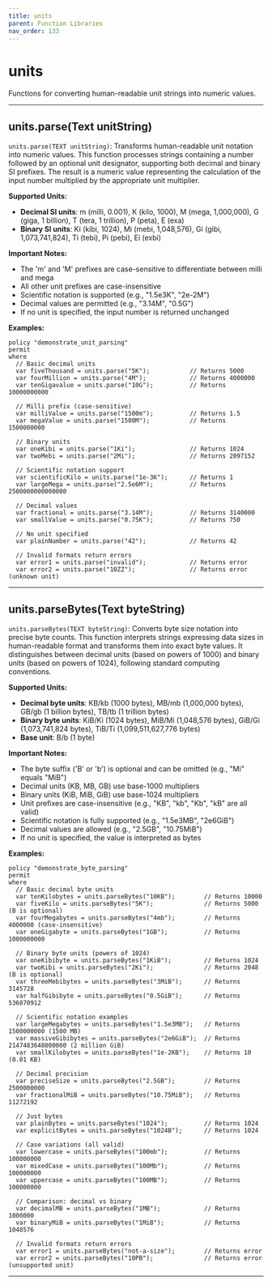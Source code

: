 ```yaml
---
title: units
parent: Function Libraries
nav_order: 133
---
```

# units

Functions for converting human-readable unit strings into numeric values.



---

## units.parse(Text unitString)

```units.parse(TEXT unitString)```: Transforms human-readable unit notation into numeric values.
This function processes strings containing a number followed by an optional unit designator,
supporting both decimal and binary SI prefixes. The result is a numeric value representing
the calculation of the input number multiplied by the appropriate unit multiplier.

**Supported Units:**
- **Decimal SI units**: m (milli, 0.001), K (kilo, 1000), M (mega, 1,000,000),
  G (giga, 1 billion), T (tera, 1 trillion), P (peta), E (exa)
- **Binary SI units**: Ki (kibi, 1024), Mi (mebi, 1,048,576), Gi (gibi, 1,073,741,824),
  Ti (tebi), Pi (pebi), Ei (exbi)

**Important Notes:**
- The 'm' and 'M' prefixes are case-sensitive to differentiate between milli and mega
- All other unit prefixes are case-insensitive
- Scientific notation is supported (e.g., "1.5e3K", "2e-2M")
- Decimal values are permitted (e.g., "3.14M", "0.5G")
- If no unit is specified, the input number is returned unchanged

**Examples:**
```sapl
policy "demonstrate_unit_parsing"
permit
where
  // Basic decimal units
  var fiveThousand = units.parse("5K");           // Returns 5000
  var fourMillion = units.parse("4M");            // Returns 4000000
  var tenGigavalue = units.parse("10G");          // Returns 10000000000

  // Milli prefix (case-sensitive)
  var milliValue = units.parse("1500m");          // Returns 1.5
  var megaValue = units.parse("1500M");           // Returns 1500000000

  // Binary units
  var oneKibi = units.parse("1Ki");               // Returns 1024
  var twoMebi = units.parse("2Mi");               // Returns 2097152

  // Scientific notation support
  var scientificKilo = units.parse("1e-3K");      // Returns 1
  var largeMega = units.parse("2.5e6M");          // Returns 2500000000000000

  // Decimal values
  var fractional = units.parse("3.14M");          // Returns 3140000
  var smallValue = units.parse("0.75K");          // Returns 750

  // No unit specified
  var plainNumber = units.parse("42");            // Returns 42

  // Invalid formats return errors
  var error1 = units.parse("invalid");            // Returns error
  var error2 = units.parse("10ZZ");               // Returns error (unknown unit)
```


---

## units.parseBytes(Text byteString)

```units.parseBytes(TEXT byteString)```: Converts byte size notation into precise byte counts.
This function interprets strings expressing data sizes in human-readable format and transforms
them into exact byte values. It distinguishes between decimal units (based on powers of 1000)
and binary units (based on powers of 1024), following standard computing conventions.

**Supported Units:**
- **Decimal byte units**: KB/kb (1000 bytes), MB/mb (1,000,000 bytes),
  GB/gb (1 billion bytes), TB/tb (1 trillion bytes)
- **Binary byte units**: KiB/Ki (1024 bytes), MiB/Mi (1,048,576 bytes),
  GiB/Gi (1,073,741,824 bytes), TiB/Ti (1,099,511,627,776 bytes)
- **Base unit**: B/b (1 byte)

**Important Notes:**
- The byte suffix ('B' or 'b') is optional and can be omitted (e.g., "Mi" equals "MiB")
- Decimal units (KB, MB, GB) use base-1000 multipliers
- Binary units (KiB, MiB, GiB) use base-1024 multipliers
- Unit prefixes are case-insensitive (e.g., "KB", "kb", "Kb", "kB" are all valid)
- Scientific notation is fully supported (e.g., "1.5e3MB", "2e6GiB")
- Decimal values are allowed (e.g., "2.5GB", "10.75MiB")
- If no unit is specified, the value is interpreted as bytes

**Examples:**
```sapl
policy "demonstrate_byte_parsing"
permit
where
  // Basic decimal byte units
  var tenKilobytes = units.parseBytes("10KB");        // Returns 10000
  var fiveKilo = units.parseBytes("5K");              // Returns 5000 (B is optional)
  var fourMegabytes = units.parseBytes("4mb");        // Returns 4000000 (case-insensitive)
  var oneGigabyte = units.parseBytes("1GB");          // Returns 1000000000

  // Binary byte units (powers of 1024)
  var oneKibibyte = units.parseBytes("1KiB");         // Returns 1024
  var twoKibi = units.parseBytes("2Ki");              // Returns 2048 (B is optional)
  var threeMebibytes = units.parseBytes("3MiB");      // Returns 3145728
  var halfGibibyte = units.parseBytes("0.5GiB");      // Returns 536870912

  // Scientific notation examples
  var largeMegabytes = units.parseBytes("1.5e3MB");   // Returns 1500000000 (1500 MB)
  var massiveGibibytes = units.parseBytes("2e6GiB");  // Returns 2147483648000000 (2 million GiB)
  var smallKilobytes = units.parseBytes("1e-2KB");    // Returns 10 (0.01 KB)

  // Decimal precision
  var preciseSize = units.parseBytes("2.5GB");        // Returns 2500000000
  var fractionalMiB = units.parseBytes("10.75MiB");   // Returns 11272192

  // Just bytes
  var plainBytes = units.parseBytes("1024");          // Returns 1024
  var explicitBytes = units.parseBytes("1024B");      // Returns 1024

  // Case variations (all valid)
  var lowercase = units.parseBytes("100mb");          // Returns 100000000
  var mixedCase = units.parseBytes("100Mb");          // Returns 100000000
  var uppercase = units.parseBytes("100MB");          // Returns 100000000

  // Comparison: decimal vs binary
  var decimalMB = units.parseBytes("1MB");            // Returns 1000000
  var binaryMiB = units.parseBytes("1MiB");           // Returns 1048576

  // Invalid formats return errors
  var error1 = units.parseBytes("not-a-size");        // Returns error
  var error2 = units.parseBytes("10PB");              // Returns error (unsupported unit)
```


---

